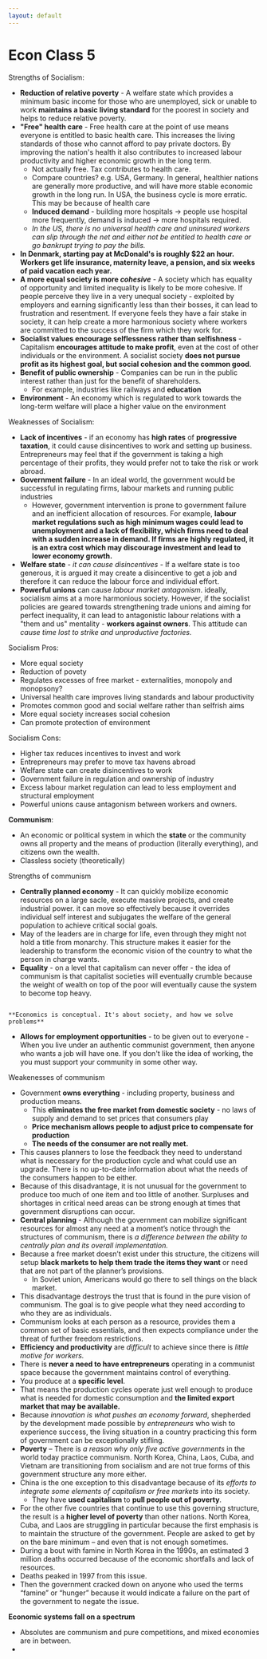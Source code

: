 ```yaml
---
layout: default
---
```


# Econ Class 5

Strengths of Socialism:
- **Reduction of relative poverty** - A welfare state which provides a minimum basic income for those who are unemployed, sick or unable to work **maintains a basic living standard** for the poorest in society and helps to reduce relative poverty.
- **"Free" health care** - Free health care at the point of use means everyone is entitled to basic health care. This increases the living standards of those who cannot afford to pay private doctors. By improving the nation's health it also contributes to increased labour productivity and higher economic growth in the long term.
	- Not actually free. Tax contributes to health care.
	- Compare countries? e.g. USA, Germany. In general, healthier nations are generally more productive, and will have more stable economic growth in the long run. In USA, the business cycle is more erratic. This may be because of health care
	- **Induced demand** - building more hospitals -> people use hospital more frequently, demand is induced -> more hospitals required.
	- *In the US, there is no universal health care and uninsured workers can slip through the net and either not be entitled to health care or go bankrupt trying to pay the bills.*
- **In Denmark, starting pay at McDonald's is roughly $22 an hour. Workers get life insurance, maternity leave, a pension, and six weeks of paid vacation each year.**
- **A more equal society is more *cohesive*** - A society which has equality of opportunity and limited inequality is likely to be more cohesive. If people perceive they live in a very unequal society - exploited by employers and earning significantly less than their bosses, it can lead to frustration and resentment. If everyone feels they have a fair stake in society, it can help create a more harmonious society where workers are committed to the success of the firm which they work for.
- **Socialist values encourage selflessness rather than selfishness** - Capitalism **encourages attitude to make profit**, even at the cost of other individuals or the environment. A socialist society **does not pursue profit as its highest goal, but social cohesion and the common good**.
- **Benefit of public ownership** - Companies can be run in the public interest rather than just for the benefit of shareholders. 
	- For example, industries like railways and **education**
- **Environment** - An economy which is regulated to work towards the long-term welfare will place a higher value on the environment

Weaknesses of Socialism:
- **Lack of incentives** - if an economy has **high rates** of **progressive taxation**, it could cause disincentives to work and setting up business. Entrepreneurs may feel that if the government is taking a high percentage of their profits, they would prefer not to take the risk or work abroad.
- **Government failure** - In an ideal world, the government would be successful in regulating firms, labour markets and running public industries
	- However, government intervention is prone to government failure and an inefficient allocation of resources. For example, **labour market regulations such as high minimum wages could lead to unemployment and a lack of flexibility, which firms need to deal with a sudden increase in demand. If firms are highly regulated, it is an extra cost which may discourage investment and lead to lower economy growth.**
- **Welfare state** - *it can cause disincentives* - If a welfare state is too generous, it is argued it may create a disincentive to get a job and therefore it can reduce the labour force and individual effort.
- **Powerful unions** can cause *labour market antagonism*. ideally, socialism aims at a more harmonious society. However, if the socialist policies are geared towards strengthening trade unions and aiming for perfect inequality, it can lead to antagonistic labour relations with a "them and us" mentality - **workers against owners**. This attitude can *cause time lost to strike and unproductive factories.*

Socialism Pros:
- More equal society
- Reduction of povety
- Regulates excesses of free market - externalities, monopoly and monopsony?
- Universal health care improves living standards and labour productivity
- Promotes common good and social welfare rather than selfrish aims
- More equal society increases social cohesion
- Can promote protection of environment

Socialism Cons:
- Higher tax reduces incentives to invest and work
- Entrepreneurs may prefer to move tax havens abroad
- Welfare state can create disincentives to work
- Government failure in regulation and ownership of industry
- Excess labour market regulation can lead to less employment and structural employment
- Powerful unions cause antagonism between workers and owners.

**Communism**:
- An economic or political system in which the **state** or the community owns all property and the means of production (literally everything), and citizens own the wealth.
- Classless society (theoretically)

Strengths of communism
- **Centrally planned economy** - It can quickly mobilize economic resources on a large sacle, execute massive projects, and create industrial power. it can move so effectively because it overrides individual self interest and subjugates the welfare of the general population to achieve critical social goals.
- May of the leaders are in charge for life, even through they might not hold a title from monarchy. This structure makes it easier for the leadership to transform the economic vision of the country to what the person in charge wants.
- **Equality** - on a level that capitalism can never offer - the idea of communism is that capitalist societies will eventually crumble because the weight of wealth on top of the poor will eventually cause the system to become top heavy.

```ad-important

**Economics is conceptual. It's about society, and how we solve problems**
```

- **Allows for employment opportunities** - to be given out to everyone - When you live under an authentic communist government, then anyone who wants a job will have one. If you don't like the idea of working, the you must support your community in some other way.

Weakenesses of communism
- Government **owns everything** - including property, business and production means.
	- This **eliminates the free market from domestic society** - no laws of supply and demand to set prices that consumers play
	- **Price mechanism allows people to adjust price to compensate for production**
	- **The needs of the consumer are not really met.**
- This causes planners to lose the feedback they need to understand what is necessary for the production cycle and what could use an upgrade. There is no up-to-date information about what the needs of the consumers happen to be either.
- Because of this disadvantage, it is not unusual for the government to produce too much of one item and too little of another. Surpluses and shortages in critical need areas can be strong enough at times that government disruptions can occur.
- **Central planning** - Although the government can mobilize significant resources for almost any need at a moment’s notice through the structures of communism, there is *a difference between the ability to centrally plan and its overall implementation.*
- Because a free market doesn’t exist under this structure, the citizens will setup **black markets to help them trade the items they want** or need that are not part of the planner’s provisions.
	- In Soviet union, Americans would go there to sell things on the black market.
- This disadvantage destroys the trust that is found in the pure vision of communism. The goal is to give people what they need according to who they are as individuals.
- Communism looks at each person as a resource, provides them a common set of basic essentials, and then expects compliance under the threat of further freedom restrictions.
- **Efficiency and productivity** are *difficult* to achieve since there is *little motive for workers.*
- There is **never a need to have entrepreneurs** operating in a communist space because the government maintains control of everything.
- You produce at a **specific level**.
- That means the production cycles operate just well enough to produce what is needed for domestic consumption and **the limited export market that may be available.**
- Because *innovation is what pushes an economy forward*, shepherded by the development made possible by *entrepreneurs* who wish to experience success, the living situation in a country practicing this form of government can be exceptionally stifling.
- **Poverty** – There is *a reason why only five active governments* in the world today practice communism. North Korea, China, Laos, Cuba, and Vietnam are transitioning from socialism and are not true forms of this government structure any more either.
- China is the one exception to this disadvantage because of its *efforts to integrate some elements of capitalism or free markets* into its society.
	- They have **used capitalism** to **pull people out of poverty**.
- For the other five countries that continue to use this governing structure, the result is a **higher level of poverty** than other nations. North Korea, Cuba, and Laos are struggling in particular because the first emphasis is to maintain the structure of the government. People are asked to get by on the bare minimum – and even that is not enough sometimes.
- During a bout with famine in North Korea in the 1990s, an estimated 3 million deaths occurred because of the economic shortfalls and lack of resources.
- Deaths peaked in 1997 from this issue.
- Then the government cracked down on anyone who used the terms “famine” or “hunger” because it would indicate a failure on the part of the government to negate the issue.

**Economic systems fall on a spectrum**
- Absolutes are communism and pure competitions, and mixed economies are in between.
- 